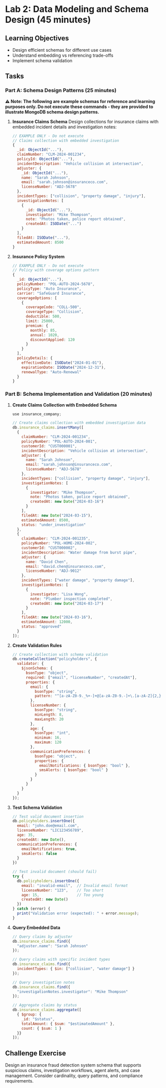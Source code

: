 # Lab 2: Data Modeling and Schema Design (45 minutes)

## Learning Objectives
- Design efficient schemas for different use cases
- Understand embedding vs referencing trade-offs
- Implement schema validation

## Tasks

### Part A: Schema Design Patterns (25 minutes)

**⚠️ Note: The following are example schemas for reference and learning purposes only. Do not execute these commands - they are provided to illustrate MongoDB schema design patterns.**

1. **Insurance Claims Schema**
   Design collections for insurance claims with embedded incident details and investigation notes:
   ```javascript
   // EXAMPLE ONLY - Do not execute
   // Claims collection with embedded investigation
   {
     _id: ObjectId("..."),
     claimNumber: "CLM-2024-001234",
     policyId: ObjectId("..."),
     incidentDescription: "Vehicle collision at intersection",
     adjuster: {
       _id: ObjectId("..."),
       name: "Sarah Johnson",
       email: "sarah.johnson@insuranceco.com",
       licenseNumber: "ADJ-5678"
     },
     incidentTypes: ["collision", "property damage", "injury"],
     investigationNotes: [
       {
         _id: ObjectId("..."),
         investigator: "Mike Thompson",
         note: "Photos taken, police report obtained",
         createdAt: ISODate("...")
       }
     ],
     filedAt: ISODate("..."),
     estimatedAmount: 8500
   }
   ```

2. **Insurance Policy System**
   ```javascript
   // EXAMPLE ONLY - Do not execute
   // Policy with coverage options pattern
   {
     _id: ObjectId("..."),
     policyNumber: "POL-AUTO-2024-5678",
     policyType: "Auto Insurance",
     carrier: "SafeGuard Insurance",
     coverageOptions: [
       {
         coverageCode: "COLL-500",
         coverageType: "Collision",
         deductible: 500,
         limit: 25000,
         premium: {
           monthly: 85,
           annual: 1020,
           discountApplied: 120
         }
       }
     ],
     policyDetails: {
       effectiveDate: ISODate("2024-01-01"),
       expirationDate: ISODate("2024-12-31"),
       renewalType: "Auto-Renewal"
     }
   }
   ```

### Part B: Schema Implementation and Validation (20 minutes)

1. **Create Claims Collection with Embedded Schema**
   ```javascript
   use insurance_company;

   // Create claims collection with embedded investigation data
   db.insurance_claims.insertMany([
     {
       claimNumber: "CLM-2024-001234",
       policyNumber: "POL-AUTO-2024-001",
       customerId: "CUST000001",
       incidentDescription: "Vehicle collision at intersection",
       adjuster: {
         name: "Sarah Johnson",
         email: "sarah.johnson@insuranceco.com",
         licenseNumber: "ADJ-5678"
       },
       incidentTypes: ["collision", "property damage", "injury"],
       investigationNotes: [
         {
           investigator: "Mike Thompson",
           note: "Photos taken, police report obtained",
           createdAt: new Date("2024-03-16")
         }
       ],
       filedAt: new Date("2024-03-15"),
       estimatedAmount: 8500,
       status: "under_investigation"
     },
     {
       claimNumber: "CLM-2024-001235",
       policyNumber: "POL-HOME-2024-002",
       customerId: "CUST000002",
       incidentDescription: "Water damage from burst pipe",
       adjuster: {
         name: "David Chen",
         email: "david.chen@insuranceco.com",
         licenseNumber: "ADJ-9012"
       },
       incidentTypes: ["water damage", "property damage"],
       investigationNotes: [
         {
           investigator: "Lisa Wong",
           note: "Plumber inspection completed",
           createdAt: new Date("2024-03-17")
         }
       ],
       filedAt: new Date("2024-03-16"),
       estimatedAmount: 12000,
       status: "approved"
     }
   ]);
   ```

2. **Create Validation Rules**
   ```javascript
   // Create collection with schema validation
   db.createCollection("policyholders", {
     validator: {
       $jsonSchema: {
         bsonType: "object",
         required: ["email", "licenseNumber", "createdAt"],
         properties: {
           email: {
             bsonType: "string",
             pattern: "^[a-zA-Z0-9._%+-]+@[a-zA-Z0-9.-]+\.[a-zA-Z]{2,}$"
           },
           licenseNumber: {
             bsonType: "string",
             minLength: 8,
             maxLength: 20
           },
           age: {
             bsonType: "int",
             minimum: 16,
             maximum: 120
           },
           communicationPreferences: {
             bsonType: "object",
             properties: {
               emailNotifications: { bsonType: "bool" },
               smsAlerts: { bsonType: "bool" }
             }
           }
         }
       }
     }
   });
   ```

3. **Test Schema Validation**
   ```javascript
   // Test valid document insertion
   db.policyholders.insertOne({
     email: "john.doe@email.com",
     licenseNumber: "LIC123456789",
     age: 35,
     createdAt: new Date(),
     communicationPreferences: {
       emailNotifications: true,
       smsAlerts: false
     }
   })

   // Test invalid document (should fail)
   try {
     db.policyholders.insertOne({
       email: "invalid-email",  // Invalid email format
       licenseNumber: "123",    // Too short
       age: 15,                 // Too young
       createdAt: new Date()
     })
   } catch (error) {
     print("Validation error (expected): " + error.message);
   }
   ```

4. **Query Embedded Data**
   ```javascript
   // Query claims by adjuster
   db.insurance_claims.find({
     "adjuster.name": "Sarah Johnson"
   });

   // Query claims with specific incident types
   db.insurance_claims.find({
     incidentTypes: { $in: ["collision", "water damage"] }
   });

   // Query investigation notes
   db.insurance_claims.find({
     "investigationNotes.investigator": "Mike Thompson"
   });

   // Aggregate claims by status
   db.insurance_claims.aggregate([
     { $group: {
       _id: "$status",
       totalAmount: { $sum: "$estimatedAmount" },
       count: { $sum: 1 }
     }}
   ]);
   ```

## Challenge Exercise
Design an insurance fraud detection system schema that supports suspicious claims, investigation workflows, agent alerts, and case management. Consider cardinality, query patterns, and compliance requirements.